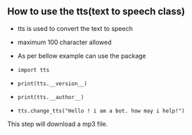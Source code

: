 How to use the tts(text to speech class)
---
* tts is used to convert the text to speech

* maximum 100 character allowed

* As per bellow example can use the package

* `import tts`
* `print(tts.__version__)`
* `print(tts.__author__)`
* `tts.change_tts("Hello ! i am a bot. how may i help!")`

This step will download a mp3 file.
